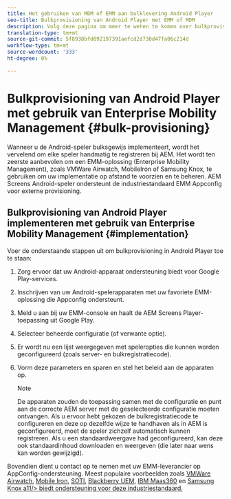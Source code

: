 ```yaml
---
title: Het gebruiken van MDM of EMM aan bulklevering Android Player
seo-title: Bulkprovisioning van Android Player met EMM of MDM
description: Volg deze pagina om meer te weten te komen over bulkprovisioning van Android Player met EMM of MDM
translation-type: tm+mt
source-git-commit: 5f8938bfd092197391aefcd2d730d47fa06c214d
workflow-type: tm+mt
source-wordcount: '333'
ht-degree: 0%

---
```



# Bulkprovisioning van Android Player met gebruik van Enterprise Mobility Management {#bulk-provisioning}

Wanneer u de Android-speler bulksgewijs implementeert, wordt het vervelend om elke speler handmatig te registreren bij AEM. Het wordt ten zeerste aanbevolen om een EMM-oplossing (Enterprise Mobility Management), zoals VMWare Airwatch, MobileIron of Samsung Knox, te gebruiken om uw implementatie op afstand te voorzien en te beheren. AEM Screens Android-speler ondersteunt de industriestandaard EMM Appconfig voor externe provisioning.

## Bulkprovisioning van Android Player implementeren met gebruik van Enterprise Mobility Management {#implementation}

Voer de onderstaande stappen uit om bulkprovisioning in Android Player toe te staan:

1. Zorg ervoor dat uw Android-apparaat ondersteuning biedt voor Google Play-services.
1. Inschrijven van uw Android-spelerapparaten met uw favoriete EMM-oplossing die Appconfig ondersteunt.
1. Meld u aan bij uw EMM-console en haalt de AEM Screens Player-toepassing uit Google Play.
1. Selecteer beheerde configuratie (of verwante optie).
1. Er wordt nu een lijst weergegeven met speleropties die kunnen worden geconfigureerd (zoals server- en bulkregistratiecode).
1. Vorm deze parameters en sparen en stel het beleid aan de apparaten op.

   >[!NOTE]
   >De apparaten zouden de toepassing samen met de configuratie en punt aan de correcte AEM server met de geselecteerde configuratie moeten ontvangen. Als u ervoor hebt gekozen de bulkregistratiecode te configureren en deze op dezelfde wijze te handhaven als in AEM is geconfigureerd, moet de speler zichzelf automatisch kunnen registreren. Als u een standaardweergave had geconfigureerd, kan deze ook standaardinhoud downloaden en weergeven (die later naar wens kan worden gewijzigd).

Bovendien dient u contact op te nemen met uw EMM-leverancier op AppConfig-ondersteuning. Meest populaire voorbeelden zoals [VMWare Airwatch](https://docs.samsungknox.com/admin/uem/vm-configure-appconfig.htm), [Mobile Iron](https://docs.samsungknox.com/admin/uem/mobileiron2-configure-appconfig.htm), [SOTI](https://docs.samsungknox.com/admin/uem/soti-configure-appconfig.htm), [Blackberry UEM](https://docs.samsungknox.com/admin/uem/bb-configure-appconfig.htm), [IBM Maas360](https://docs.samsungknox.com/admin/uem/ibm-configure-appconfig.htm) en [Samsung Knox a11/> biedt ondersteuning voor deze industriestandaard.](https://docs.samsungknox.com/admin/uem/km-configure-appconfig.htm)


